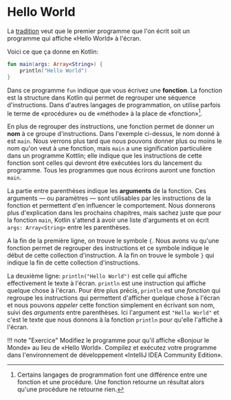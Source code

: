 # Hello World

La [tradition](https://fr.wikipedia.org/wiki/Hello_world) veut que le premier programme que l'on écrit soit un programme qui affiche «Hello World» à l'écran.

Voici ce que ça donne en Kotlin:

``` kotlin
fun main(args: Array<String>) {
    println("Hello World")
}
```

Dans ce programme `fun` indique que vous écrivez une **fonction**. La fonction est
la structure dans Kotlin qui permet de regrouper une séquence d'instructions.
Dans d'autres
langages de programmation, on utilise parfois le terme de «procédure» ou de
«méthode» à la place de «fonction»[^1].

En plus de regrouper des instructions, une
fonction permet de donner un **nom** à ce groupe d'instructions. Dans l'exemple
ci-dessus, le nom donné à est `main`. Nous verrons plus tard que nous pouvons
donner plus ou moins le nom qu'on veut à une fonction, mais `main` a une
signification particulière dans un programme Kottlin; elle indique que les instructions de cette fonction sont celles qui devront être exécutées lors du
lancement du programme. Tous les programmes que nous écrirons auront une fonction `main`.

La partie entre parenthèses indique les **arguments** de la fonction. Ces arguments — ou paramètres — sont utilisables par les instructions de la fonction et
permettent d'en influencer le comportement. Nous donnerons plus d'explication
dans les prochains chapitres, mais sachez juste que pour la fonction `main`, 
Kotlin s'attend à avoir une liste d'arguments et on écrit `args: Array<String>`
entre les parenthèses.

A la fin de la première ligne, on trouve le symbole `{`. Nous avons vu qu'une
fonction permet de regrouper des instructions et ce symbole indique le début
de cette collection d'instruction. A la fin on trouve le symbole `}` qui indique
la fin de cette collection d'instructions.

La deuxième ligne: `println("Hello World")` est celle qui affiche effectivement
le texte à l'écran. `println` est une instruction qui affiche quelque chose à l'écran. Pour être plus précis, `println` est une *fonction* qui regroupe les instructions qui permettent d'afficher quelque chose à l'écran et nous pouvons *appeler* cette fonction simplement en écrivant son nom, suivi des *arguments* entre parenthèses. Ici l'argument est `"Hello World"` et c'est le texte que nous
donnons à la fonction `println` pour qu'elle l'affiche à l'écran. 

!!! note "Exercice"
    Modifiez le programme pour qu'il affiche «Bonjour le Monde» au lieu de «Hello World». Compilez et exécutez votre programme dans l'environnement de développement «IntelliJ IDEA Community Edition».

[^1]:
    Certains langages de programmation font une différence entre une
    fonction et une procédure. Une fonction retourne un résultat alors
    qu'une procédure ne retourne rien.